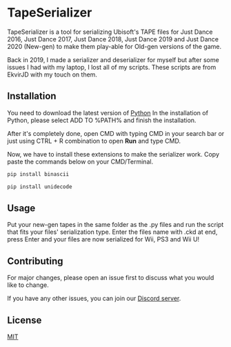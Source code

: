# TapeSerializer

TapeSerializer is a tool for serializing Ubisoft's TAPE files for Just Dance 2016, Just Dance 2017, Just Dance 2018, Just Dance 2019 and Just Dance 2020 (New-gen) to make them play-able for Old-gen versions of the game.

Back in 2019, I made a serializer and deserializer for myself but after some issues I had with my laptop, I lost all of my scripts.
These scripts are from EkvirJD with my touch on them.

## Installation

You need to download the latest version of [Python](https://www.python.org/downloads/)
In the installation of Python, please select ADD TO %PATH% and finish the installation.

After it's completely done, open CMD with typing CMD in your search bar or just using 
CTRL + R combination to open **Run** and type CMD.

Now, we have to install these extensions to make the serializer work.
Copy paste the commands below on your CMD/Terminal.
```bash
pip install binascii
```
```bash
pip install unidecode
```

## Usage

Put your new-gen tapes in the same folder as the .py files and run the script that fits your files' 
serialization type. Enter the files name with .ckd at end, press Enter and 
your files are now serialized for Wii, PS3 and Wii U!

## Contributing
For major changes, please open an issue first to discuss what you would like to change.

If you have any other issues, you can join our [Discord server](https://discord.gg/sbRQdVK).

## License
[MIT](https://choosealicense.com/licenses/mit/)
